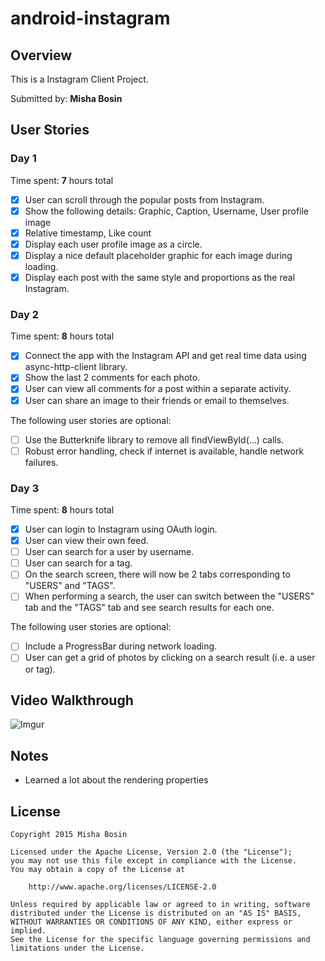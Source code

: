 # android-instagram

## Overview

This is a Instagram Client Project.
 
Submitted by: **Misha Bosin**

## User Stories

### Day 1

Time spent: **7** hours total

* [x] User can scroll through the popular posts from Instagram.
* [x] Show the following details: Graphic, Caption, Username, User profile image
* [x] Relative timestamp, Like count
* [x] Display each user profile image as a circle.
* [x] Display a nice default placeholder graphic for each image during loading.
* [x] Display each post with the same style and proportions as the real Instagram.

### Day 2

Time spent: **8** hours total

* [x] Connect the app with the Instagram API and get real time data using async-http-client library.
* [x] Show the last 2 comments for each photo.
* [x] User can view all comments for a post within a separate activity.
* [x] User can share an image to their friends or email to themselves.

The following user stories are optional:
* [ ] Use the Butterknife library to remove all findViewById(...) calls.
* [ ] Robust error handling, check if internet is available, handle network failures.

### Day 3

Time spent: **8** hours total

* [x] User can login to Instagram using OAuth login.
* [x] User can view their own feed.
* [ ] User can search for a user by username.
* [ ] User can search for a tag.
* [ ] On the search screen, there will now be 2 tabs corresponding to "USERS" and "TAGS".
* [ ] When performing a search, the user can switch between the "USERS" tab and the "TAGS" tab and see search results for each one.

The following user stories are optional:
* [ ] Include a ProgressBar during network loading.
* [ ] User can get a grid of photos by clicking on a search result (i.e. a user or tag).

## Video Walkthrough

  ![Imgur](http://i.imgur.com/ArpPCZw.gif)

## Notes

* Learned a lot about the rendering properties

## License

    Copyright 2015 Misha Bosin

    Licensed under the Apache License, Version 2.0 (the "License");
    you may not use this file except in compliance with the License.
    You may obtain a copy of the License at

        http://www.apache.org/licenses/LICENSE-2.0

    Unless required by applicable law or agreed to in writing, software
    distributed under the License is distributed on an "AS IS" BASIS,
    WITHOUT WARRANTIES OR CONDITIONS OF ANY KIND, either express or implied.
    See the License for the specific language governing permissions and
    limitations under the License.
